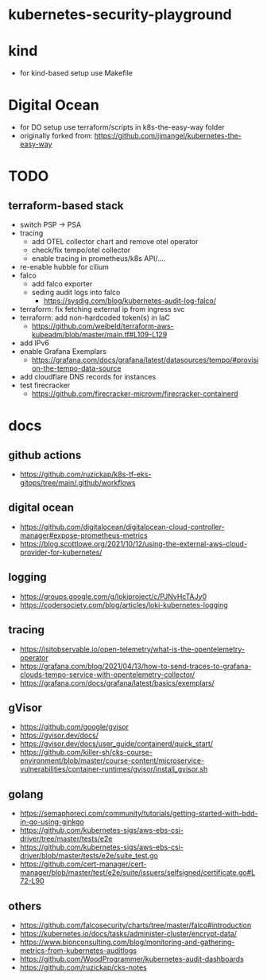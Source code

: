 # kubernetes-security-playground

# kind
- for kind-based setup use Makefile

# Digital Ocean
- for DO setup use terraform/scripts in k8s-the-easy-way folder
- originally forked from: https://github.com/jimangel/kubernetes-the-easy-way

# TODO
## terraform-based stack
- switch PSP -> PSA
- tracing
  - add OTEL collector chart and remove otel operator
  - check/fix tempo/otel collector
  - enable tracing in prometheus/k8s API/....
- re-enable hubble for cilium
- falco
  - add falco exporter
  - seding audit logs into falco
    - https://sysdig.com/blog/kubernetes-audit-log-falco/
- terraform: fix fetching external ip from ingress svc
- terraform: add non-hardcoded token(s) in IaC
  - https://github.com/weibeld/terraform-aws-kubeadm/blob/master/main.tf#L109-L129
- add IPv6
- enable Grafana Exemplars
  - https://grafana.com/docs/grafana/latest/datasources/tempo/#provision-the-tempo-data-source
- add cloudflare DNS records for instances
- test firecracker
  - https://github.com/firecracker-microvm/firecracker-containerd

# docs
## github actions
- https://github.com/ruzickap/k8s-tf-eks-gitops/tree/main/.github/workflows
## digital ocean
- https://github.com/digitalocean/digitalocean-cloud-controller-manager#expose-prometheus-metrics
- https://blog.scottlowe.org/2021/10/12/using-the-external-aws-cloud-provider-for-kubernetes/
## logging
- https://groups.google.com/g/lokiproject/c/PJNvHcTAJy0
- https://codersociety.com/blog/articles/loki-kubernetes-logging
## tracing
- https://isitobservable.io/open-telemetry/what-is-the-opentelemetry-operator
- https://grafana.com/blog/2021/04/13/how-to-send-traces-to-grafana-clouds-tempo-service-with-opentelemetry-collector/
- https://grafana.com/docs/grafana/latest/basics/exemplars/
## gVisor
- https://github.com/google/gvisor
- https://gvisor.dev/docs/
- https://gvisor.dev/docs/user_guide/containerd/quick_start/
- https://github.com/killer-sh/cks-course-environment/blob/master/course-content/microservice-vulnerabilities/container-runtimes/gvisor/install_gvisor.sh
## golang
- https://semaphoreci.com/community/tutorials/getting-started-with-bdd-in-go-using-ginkgo
- https://github.com/kubernetes-sigs/aws-ebs-csi-driver/tree/master/tests/e2e
- https://github.com/kubernetes-sigs/aws-ebs-csi-driver/blob/master/tests/e2e/suite_test.go
- https://github.com/cert-manager/cert-manager/blob/master/test/e2e/suite/issuers/selfsigned/certificate.go#L72-L90
## others
- https://github.com/falcosecurity/charts/tree/master/falco#introduction
- https://kubernetes.io/docs/tasks/administer-cluster/encrypt-data/
- https://www.bionconsulting.com/blog/monitoring-and-gathering-metrics-from-kubernetes-auditlogs
- https://github.com/WoodProgrammer/kubernetes-audit-dashboards
- https://github.com/ruzickap/cks-notes
